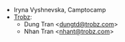 - Iryna Vyshnevska, Camptocamp
- [Trobz](https://trobz.com):
  - Dung Tran \<<dungtd@trobz.com>\>
  - Nhan Tran \<<nhant@trobz.com>\>
